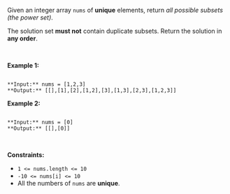 Given an integer array `nums` of **unique** elements, return *all possible* *subsets* *(the power set)*.


The solution set **must not** contain duplicate subsets. Return the solution in **any order**.


 


**Example 1:**



```

**Input:** nums = [1,2,3]
**Output:** [[],[1],[2],[1,2],[3],[1,3],[2,3],[1,2,3]]

```

**Example 2:**



```

**Input:** nums = [0]
**Output:** [[],[0]]

```

 


**Constraints:**


* `1 <= nums.length <= 10`
* `-10 <= nums[i] <= 10`
* All the numbers of `nums` are **unique**.



